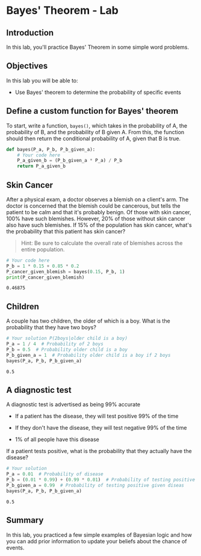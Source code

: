 # Bayes' Theorem - Lab

## Introduction

In this lab, you'll practice Bayes' Theorem in some simple word problems. 

## Objectives
In this lab you will be able to: 

- Use Bayes' theorem to determine the probability of specific events 

## Define a custom function for Bayes' theorem

To start, write a function, `bayes()`, which takes in the probability of A, the probability of B, and the probability of B given A. From this, the function should then return the conditional probability of A, given that B is true.


```python
def bayes(P_a, P_b, P_b_given_a):
    # Your code here
    P_a_given_b = (P_b_given_a * P_a) / P_b
    return P_a_given_b
```

## Skin Cancer

After a physical exam, a doctor observes a blemish on a client's arm. The doctor is concerned that the blemish could be cancerous, but tells the patient to be calm and that it's probably benign. Of those with skin cancer, 100% have such blemishes. However, 20% of those without skin cancer also have such blemishes. If 15% of the population has skin cancer, what's the probability that this patient has skin cancer? 

> Hint: Be sure to calculate the overall rate of blemishes across the entire population.


```python
# Your code here
P_b = 1 * 0.15 + 0.85 * 0.2
P_cancer_given_blemish = bayes(0.15, P_b, 1)
print(P_cancer_given_blemish)
```

    0.46875


## Children

A couple has two children, the older of which is a boy. What is the probability that they have two boys?


```python
# Your solution P(2boys|older child is a boy)
P_a = 1 / 4  # Probability of 2 boys
P_b = 0.5  # Probability older child is a boy
P_b_given_a = 1  # Probability older child is a boy if 2 boys
bayes(P_a, P_b, P_b_given_a)
```




    0.5



## A diagnostic test

A diagnostic test is advertised as being 99% accurate 

* If a patient has the disease, they  will test positive 99% of the time 

* If they don't have the disease, they will test negative 99% of the time  

* 1% of all people have this disease 

If a patient tests positive, what is the probability that they actually have the disease?


```python
# Your solution
P_a = 0.01  # Probability of disease
P_b = (0.01 * 0.99) + (0.99 * 0.01)  # Probability of testing positive
P_b_given_a = 0.99  # Probability of testing positive given diseas
bayes(P_a, P_b, P_b_given_a)
```




    0.5



## Summary 

In this lab, you practiced a few simple examples of Bayesian logic and how you can add prior information to update your beliefs about the chance of events.
